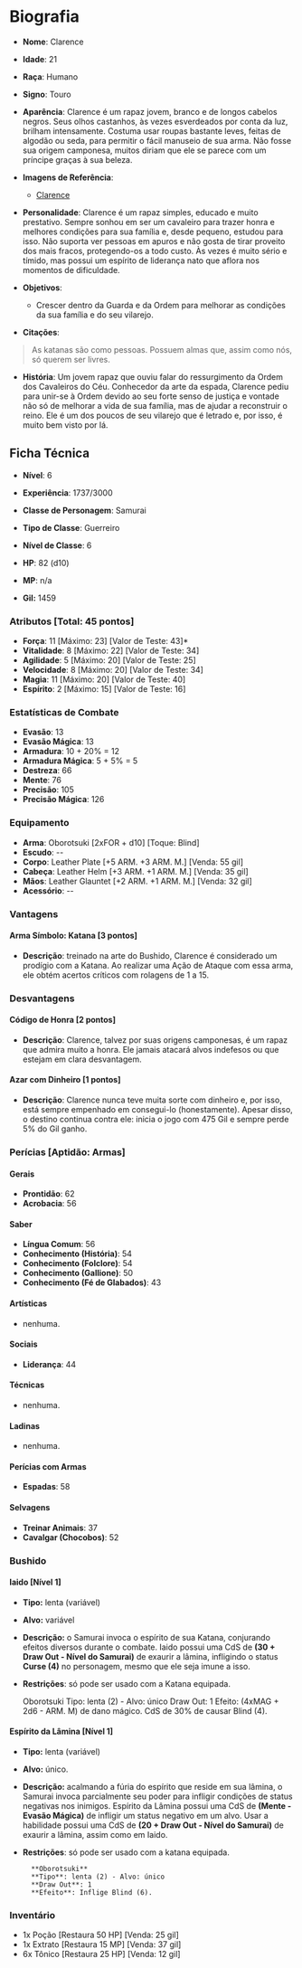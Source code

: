 # Biografia

* **Nome**: Clarence
* **Idade**: 21
* **Raça**: Humano
* **Signo**: Touro

* **Aparência**: Clarence é um rapaz jovem, branco e de longos cabelos negros. Seus olhos castanhos, às vezes esverdeados por conta da luz, brilham intensamente. Costuma usar roupas bastante leves, feitas de algodão ou seda, para permitir o fácil manuseio de sua arma. Não fosse sua origem camponesa, muitos diriam que ele se parece com um príncipe graças à sua beleza.

* **Imagens de Referência**:
  * [Clarence](https://s-media-cache-ak0.pinimg.com/564x/61/91/6b/61916b745b5a9ed5279f0a185c330644.jpg)

* **Personalidade**: Clarence é um rapaz simples, educado e muito prestativo. Sempre sonhou em ser um cavaleiro para trazer honra e melhores condições para sua família e, desde pequeno, estudou para isso. Não suporta ver pessoas em apuros e não gosta de tirar proveito dos mais fracos, protegendo-os a todo custo. Às vezes é muito sério e tímido, mas possui um espírito de liderança nato que aflora nos momentos de dificuldade.

* **Objetivos**:
  * Crescer dentro da Guarda e da Ordem para melhorar as condições da sua família e do seu vilarejo.

* **Citações**:
> As katanas são como pessoas. Possuem almas que, assim como nós, só querem ser livres.

* **História**: Um jovem rapaz que ouviu falar do ressurgimento da Ordem dos Cavaleiros do Céu. Conhecedor da arte da espada, Clarence pediu para unir-se à Ordem devido ao seu forte senso de justiça e vontade não só de melhorar a vida de sua família, mas de ajudar a reconstruir o reino. Ele é um dos poucos de seu vilarejo que é letrado e, por isso, é muito bem visto por lá.

## Ficha Técnica

* **Nível**: 6
* **Experiência**: 1737/3000
* **Classe de Personagem**: Samurai
* **Tipo de Classe**: Guerreiro
* **Nível de Classe**: 6

* **HP**: 82 (d10)
* **MP**: n/a

* **Gil:** 1459

### Atributos [Total: 45 pontos]

* **Força**: 11 [Máximo: 23] [Valor de Teste: 43]*
* **Vitalidade**: 8 [Máximo: 22] [Valor de Teste: 34]
* **Agilidade**: 5 [Máximo: 20] [Valor de Teste: 25]
* **Velocidade**: 8 [Máximo: 20] [Valor de Teste: 34]
* **Magia**: 11 [Máximo: 20] [Valor de Teste: 40]
* **Espírito**: 2 [Máximo: 15] [Valor de Teste: 16]

### Estatísticas de Combate

* **Evasão**: 13
* **Evasão Mágica**: 13
* **Armadura**: 10 + 20% = 12
* **Armadura Mágica**: 5 + 5% = 5
* **Destreza**: 66
* **Mente**: 76
* **Precisão**: 105
* **Precisão Mágica**: 126

### Equipamento

* **Arma**: Oborotsuki [2xFOR + d10] [Toque: Blind]
* **Escudo**: --
* **Corpo**: Leather Plate [+5 ARM. +3 ARM. M.] [Venda: 55 gil]
* **Cabeça**: Leather Helm [+3 ARM. +1 ARM. M.] [Venda: 35 gil]
* **Mãos**: Leather Glauntet [+2 ARM. +1 ARM. M.] [Venda: 32 gil]
* **Acessório**: --

### Vantagens

#### Arma Símbolo: Katana [3 pontos]

* **Descrição**: treinado na arte do Bushido, Clarence é considerado um prodígio com a Katana. Ao realizar uma Ação de Ataque com essa arma, ele obtém acertos críticos com rolagens de 1 a 15.

### Desvantagens

#### Código de Honra [2 pontos]

* **Descrição**: Clarence, talvez por suas origens camponesas, é um rapaz que admira muito a honra. Ele jamais atacará alvos indefesos ou que estejam em clara desvantagem.

#### Azar com Dinheiro [1 pontos]

* **Descrição**: Clarence nunca teve muita sorte com dinheiro e, por isso, está sempre empenhado em consegui-lo (honestamente). Apesar disso, o destino continua contra ele: inicia o jogo com 475 Gil e sempre perde 5% do Gil ganho.

### Perícias [Aptidão: Armas]

#### Gerais

* **Prontidão**: 62
* **Acrobacia**: 56

#### Saber

* **Língua Comum**: 56
* **Conhecimento (História)**: 54
* **Conhecimento (Folclore)**: 54
* **Conhecimento (Gallione)**: 50
* **Conhecimento (Fé de Glabados)**: 43

#### Artísticas

* nenhuma.

#### Sociais

* **Liderança**: 44

#### Técnicas

* nenhuma.

#### Ladinas

* nenhuma.

#### Perícias com Armas

* **Espadas**: 58

#### Selvagens

* **Treinar Animais**: 37
* **Cavalgar (Chocobos)**: 52

### Bushido

#### Iaido [Nível 1]

* **Tipo:** lenta (variável)
* **Alvo:** variável
* **Descrição:** o Samurai invoca o espírito de sua Katana, conjurando efeitos diversos durante o combate. Iaido possui uma CdS de **(30 + Draw Out - Nível do Samurai)** de exaurir a lâmina, infligindo o status **Curse (4)** no personagem, mesmo que ele seja imune a isso.
* **Restrições**: só pode ser usado com a Katana equipada.

    Oborotsuki
    Tipo: lenta (2) - Alvo: único
    Draw Out: 1
    Efeito: (4xMAG + 2d6 - ARM. M) de dano mágico. CdS de 30% de causar Blind (4).

#### Espírito da Lâmina [Nível 1]

* **Tipo:** lenta (variável)  
* **Alvo:** único.  
* **Descrição:** acalmando a fúria do espírito que reside em sua lâmina, o Samurai invoca parcialmente seu poder para infligir condições de status negativas nos inimigos. Espírito da Lâmina possui uma CdS de **(Mente - Evasão Mágica)** de infligir um status negativo em um alvo. Usar a habilidade possui uma CdS de **(20 + Draw Out - Nível do Samurai)** de exaurir a lâmina, assim como em Iaido.  
* **Restrições**: só pode ser usado com a katana equipada.  

        **Oborotsuki**  
        **Tipo**: lenta (2) - Alvo: único  
        **Draw Out**: 1  
        **Efeito**: Inflige Blind (6).  

### Inventário

* 1x Poção [Restaura 50 HP] [Venda: 25 gil]
* 1x Extrato [Restaura 15 MP] [Venda: 37 gil]
* 6x Tônico [Restaura 25 HP] [Venda: 12 gil]
